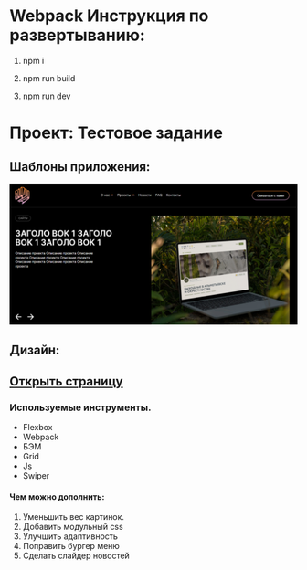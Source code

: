 # Webpack Инструкция по развертыванию:

1. npm i

2. npm run build 

3. npm run dev

# Проект: Тестовое задание


## Шаблоны приложения:
![Шаблон](./src/image/photo.png)

## Дизайн:
## [Открыть страницу](https://www.figma.com/file/AJg92P4NRV0azZ31k5KLIY/Тестовое-задание-для-разработчика?node-id=0%3A1&t=qifwNtTScITAfNhi-0)


### Используемые инструменты.

+ Flexbox
+ Webpack
+ БЭМ
+ Grid
+ Js
+ Swiper


#### Чем можно дополнить:

1. Уменьшить вес картинок.
2. Добавить модульный css
3. Улучшить адаптивность
4. Поправить бургер меню
5. Сделать слайдер новостей
